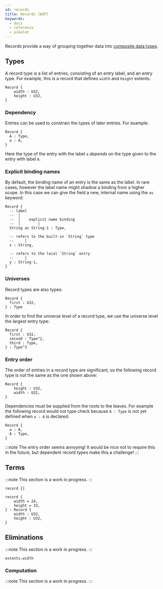 ```yaml
---
id: records
title: Records (WIP)
keywords:
  - docs
  - reference
  - pikelet
---
```


Records provide a way of grouping together data into [composite data types][composite-data-types-wikipedia].

[composite-data-types-wikipedia]: https://en.wikipedia.org/wiki/Composite_data_type

## Types

A record type is a list of entries, consisting of an entry label, and an entry type.
For example, this is a record that defines `width` and `height` extents:

```pikelet
Record {
    width : U32,
    height : U32,
}
```

### Dependency

Entries can be used to constrain the types of later entries.
For example:

```pikelet
Record {
  A : Type,
  a : A,
}
```

Here the type of the entry with the label `a` _depends_ on the type given to
the entry with label `A`.

### Explicit binding names

By default, the binding name of an entry is the same as the label. In rare
cases, however the label name might shadow a binding from a higher scope.
In this case we can give the field a new, internal name using the `as` keyword:

```pikelet
Record {
  -- label
  --  │
  --  │    explicit name binding
  --  │        │
  String as String-1 : Type,

  -- refers to the built-in `String` type
  --     │
  x : String,

  -- refers to the local `String` entry
  --     │
  y : String-1,
}
```

### Universes

Record types are also types:

```pikelet
Record {
  first : U32,
} : Type
```

In order to find the universe level of a record type,
we use the universe level the largest entry type:

```pikelet
Record {
  first : U32,
  second : Type^2,
  third : Type,
} : Type^3
```

### Entry order

The order of entries in a record type are significant,
so the following record type is not the same as the one shown above:

```pikelet
Record {
    height : U32,
    width : U32,
}
```

Dependencies must be supplied from the roots to the leaves.
For example the following record would not type check because `A : Type` is not yet defined when `a : A` is declared:

```pikelet
Record {
  a : A,
  A : Type,
}
```

:::note
The entry order seems annoying!
It would be nice not to require this in the future,
but dependent record types make this a challenge!
:::

## Terms

:::note
This section is a work in progress.
:::

```pikelet
record {}
```

```pikelet
record {
    width = 24,
    height = 33,
} : Record {
    width : U32,
    height : U32,
}
```

## Eliminations

:::note
This section is a work in progress.
:::

```pikelet
extents.width
```

### Computation

:::note
This section is a work in progress.
:::
